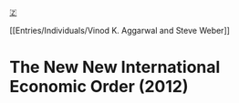 [🇿](zotero://select/library/items/N64GATSN)

[[Entries/Individuals/Vinod K. Aggarwal and Steve Weber]] 
# The New New International Economic Order (2012)

